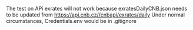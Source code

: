 The test on APi exrates will not work because exratesDailyCNB.json needs to be updated from https://api.cnb.cz//cnbapi/exrates/daily
Under normal circumstances, Credentials.env would be in .gitignore